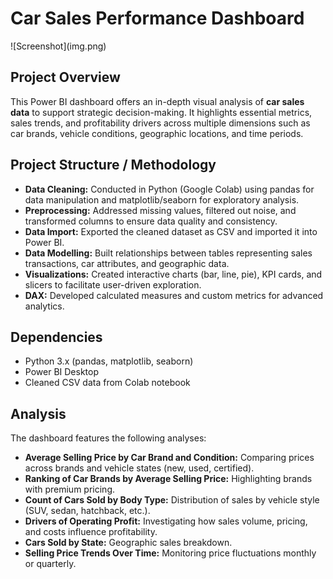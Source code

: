 # Car Sales Performance Dashboard

![Screenshot\](img.png)

## Project Overview

This Power BI dashboard offers an in-depth visual analysis of **car sales data** to support strategic decision-making. It highlights essential metrics, sales trends, and profitability drivers across multiple dimensions such as car brands, vehicle conditions, geographic locations, and time periods.

## Project Structure / Methodology

- **Data Cleaning:** Conducted in Python (Google Colab) using pandas for data manipulation and matplotlib/seaborn for exploratory analysis.
- **Preprocessing:** Addressed missing values, filtered out noise, and transformed columns to ensure data quality and consistency.
- **Data Import:** Exported the cleaned dataset as CSV and imported it into Power BI.
- **Data Modelling:** Built relationships between tables representing sales transactions, car attributes, and geographic data.
- **Visualizations:** Created interactive charts (bar, line, pie), KPI cards, and slicers to facilitate user-driven exploration.
- **DAX:** Developed calculated measures and custom metrics for advanced analytics.

## Dependencies

- Python 3.x (pandas, matplotlib, seaborn)
- Power BI Desktop
- Cleaned CSV data from Colab notebook

## Analysis

The dashboard features the following analyses:

- **Average Selling Price by Car Brand and Condition:** Comparing prices across brands and vehicle states (new, used, certified).
- **Ranking of Car Brands by Average Selling Price:** Highlighting brands with premium pricing.
- **Count of Cars Sold by Body Type:** Distribution of sales by vehicle style (SUV, sedan, hatchback, etc.).
- **Drivers of Operating Profit:** Investigating how sales volume, pricing, and costs influence profitability.
- **Cars Sold by State:** Geographic sales breakdown.
- **Selling Price Trends Over Time:** Monitoring price fluctuations monthly or quarterly.
